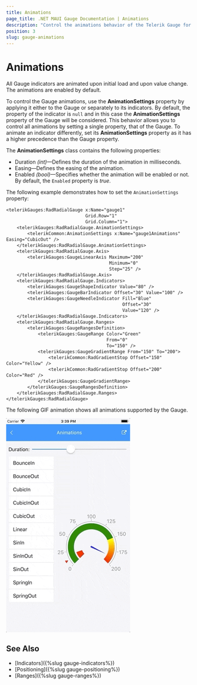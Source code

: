 ```yaml
---
title: Animations
page_title: .NET MAUI Gauge Documentation | Animations
description: "Control the animations behavior of the Telerik Gauge for .NET MAUI by using the supported animation options."
position: 3
slug: gauge-animations
---
```


# Animations

All Gauge indicators are animated upon initial load and upon value change. The animations are enabled by default.

To control the Gauge animations, use the **AnimationSettings** property by applying it either to the Gauge or separately to its indicators. By default, the property of the indicator is `null` and in this case the **AnimationSettings** property of the Gauge will be considered. This behavior allows you to control all animations by setting a single property, that of the Gauge. To animate an indicator differently, set its **AnimationSettings** property as it has a higher precedence than the Gauge property.

The **AnimationSettings** class contains the following properties:

* Duration *(int)*&mdash;Defines the duration of the animation in milliseconds.
* Easing&mdash;Defines the easing of the animation.
* Enabled *(bool)*&mdash;Specifies whether the animation will be enabled or not. By default, the `Enabled` property is *true*.

The following example demonstrates how to set the `AnimationSettings` property:

```XAML
<telerikGauges:RadRadialGauge x:Name="gauge1"
                              Grid.Row="1"
                              Grid.Column="1">
    <telerikGauges:RadRadialGauge.AnimationSettings>
        <telerikCommon:AnimationSettings x:Name="gauge1Animations" Easing="CubicOut" />
    </telerikGauges:RadRadialGauge.AnimationSettings>
    <telerikGauges:RadRadialGauge.Axis>
        <telerikGauges:GaugeLinearAxis Maximum="200"
                                       Minimum="0"
                                       Step="25" />
    </telerikGauges:RadRadialGauge.Axis>
    <telerikGauges:RadRadialGauge.Indicators>
        <telerikGauges:GaugeShapeIndicator Value="80" />
        <telerikGauges:GaugeBarIndicator Offset="30" Value="100" />
        <telerikGauges:GaugeNeedleIndicator Fill="Blue"
                                            Offset="30"
                                            Value="120" />
    </telerikGauges:RadRadialGauge.Indicators>
    <telerikGauges:RadRadialGauge.Ranges>
        <telerikGauges:GaugeRangesDefinition>
            <telerikGauges:GaugeRange Color="Green"
                                      From="0"
                                      To="150" />
            <telerikGauges:GaugeGradientRange From="150" To="200">
                <telerikCommon:RadGradientStop Offset="150" Color="Yellow" />
                <telerikCommon:RadGradientStop Offset="200" Color="Red" />
            </telerikGauges:GaugeGradientRange>
        </telerikGauges:GaugeRangesDefinition>
    </telerikGauges:RadRadialGauge.Ranges>
</telerikGauges:RadRadialGauge>
```

The following GIF animation shows all animations supported by the Gauge.

![Gauge Animations](images/gauge-animations.gif)

## See Also

- [Indicators]({%slug gauge-indicators%})
- [Positioning]({%slug gauge-positioning%})
- [Ranges]({%slug gauge-ranges%})
